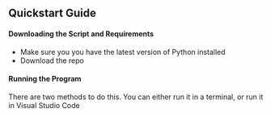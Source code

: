 ## Quickstart Guide
#### Downloading the Script and Requirements
- Make sure you you have the latest version of Python installed
- Download the repo
#### Running the Program
There are two methods to do this. You can either run it in a terminal, or run it in Visual Studio Code
